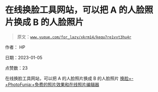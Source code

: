 # 在线换脸工具网站，可以把 A 的人脸照片换成 B 的人脸照片

> 原文：[`www.yuque.com/for_lazy/xkrm14/kequ7re1vvt3hu4r`](https://www.yuque.com/for_lazy/xkrm14/kequ7re1vvt3hu4r)

作者： HP 

日期：2023-01-05 

点赞数：23 

在线换脸工具网站，可以把 A 的人脸照片换成 B 的人脸照片 [换脸+-+PhotoFunia:+免费的照片效果和在线照片编辑器](https://photofunia.com/cn/categories/all_effects/face_swap) 

